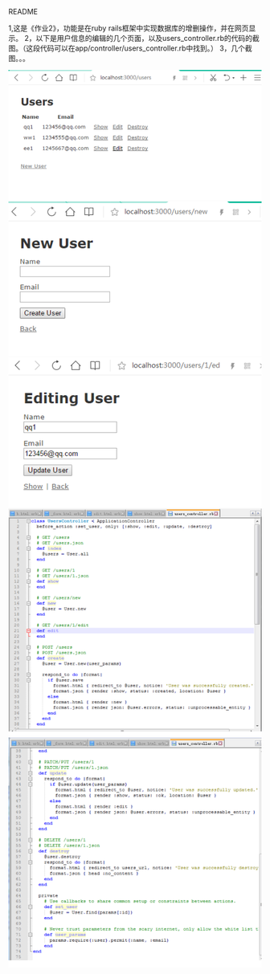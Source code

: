 README

1,这是《作业2》，功能是在ruby rails框架中实现数据库的增删操作，并在网页显示。
2，以下是用户信息的编辑的几个页面，以及users_controller.rb的代码的截图。（这段代码可以在app/controller/users_controller.rb中找到。）
3，几个截图。。。

<img src="/lib/user123.png" width="700">
<img src="/lib/createuser.png" width="700">
<img src="/lib/edit.png" width="700">
<img src="/lib/users_controller1.png" width="700">
<img src="/lib/users_controller2.png" width="700">






